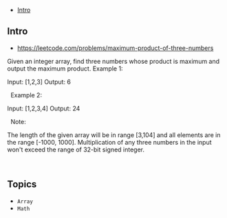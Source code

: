 - [Intro](#intro)

## Intro

- https://leetcode.com/problems/maximum-product-of-three-numbers

Given an integer array, find three numbers whose product is maximum and output the maximum product.
Example 1:

Input: [1,2,3]
Output: 6

 
Example 2:

Input: [1,2,3,4]
Output: 24

 
Note:

The length of the given array will be in range [3,104] and all elements are in the range [-1000, 1000].
Multiplication of any three numbers in the input won't exceed the range of 32-bit signed integer.

 


## Topics

- `Array`
- `Math`


